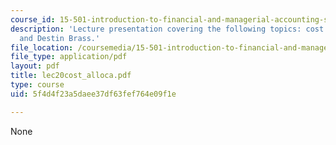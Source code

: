 ```yaml
---
course_id: 15-501-introduction-to-financial-and-managerial-accounting-spring-2004
description: 'Lecture presentation covering the following topics: cost allocation
  and Destin Brass.'
file_location: /coursemedia/15-501-introduction-to-financial-and-managerial-accounting-spring-2004/5f4d4f23a5daee37df63fef764e09f1e_lec20cost_alloca.pdf
file_type: application/pdf
layout: pdf
title: lec20cost_alloca.pdf
type: course
uid: 5f4d4f23a5daee37df63fef764e09f1e

---
```

None